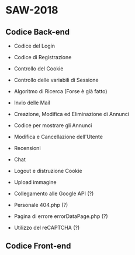 # SAW-2018

## Codice Back-end
- Codice del Login
- Codice di Registrazione
- Controllo del Cookie
- Controllo delle variabili di Sessione
- Algoritmo di Ricerca (Forse è già fatto)
- Invio delle Mail
- Creazione, Modifica ed Eliminazione di Annunci
- Codice per mostrare gli Annunci
- Modifica e Cancellazione dell'Utente
- Recensioni
- Chat
- Logout e distruzione Cookie
- Upload immagine

- Collegamento alle Google API (?)
- Personale 404.php (?)
- Pagina di errore errorDataPage.php (?)
- Utilizzo del reCAPTCHA (?)

## Codice Front-end